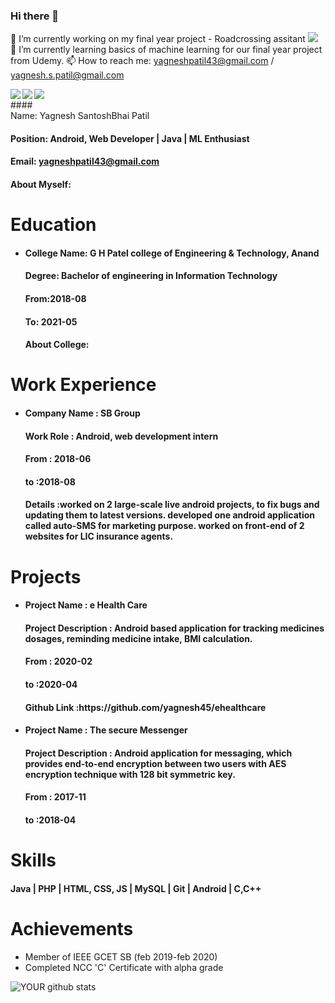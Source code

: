 ### Hi there 👋

🔭 I’m currently working on my final year project - Roadcrossing assitant <a href=https://yagnesh45.github.io/roadcrossing_website> <img src="https://img.icons8.com/material-rounded/15/000000/external-link.png"/></a>
🌱 I’m currently learning basics of machine learning for our final year project from Udemy.
📫 How to reach me: yagneshpatil43@gmail.com / yagnesh.s.patil@gmail.com
<!--
-->

<a href=https://www.facebook.com/yagnesh.patil.2311> <img align="left" src="https://img.icons8.com/color/48/000000/facebook-new.png"></img></a>


<a href=http://linkedin.com/in/yagnesh45 > <img align="left" src="https://img.icons8.com/color/48/000000/linkedin.png"></img></a>


<a href=https://www.instagram.com/yagnesh_patil > <img align="left" src="https://img.icons8.com/color/48/000000/instagram-new.png"></img></a>


<br>
#### <br>Name: Yagnesh SantoshBhai Patil

#### Position: Android, Web Developer | Java | ML Enthusiast

#### Email: yagneshpatil43@gmail.com

#### <h4>About Myself: </h4>

# Education


 - <h4>College Name: G H Patel college of Engineering & Technology, Anand</h4>
    
    <h4>Degree: Bachelor of engineering in Information Technology</h4>
    
    <h4>From:2018-08</h4>
    
    <h4>To: 2021-05</h4>
    
    <h4>About College: </h4>

# Work Experience

<ul>
<li><h4> Company Name : SB Group </h4> 
  <h4> Work Role : Android, web development intern</h4> 
  <h4> From : 2018-06 </h4> 
  <h4> to :2018-08 </h4> 
  <h4> Details :worked on 2 large-scale live android projects, to fix bugs and updating them to latest versions.
developed one android application called auto-SMS for marketing purpose.
worked on front-end of 2 websites for LIC insurance agents. </h4> 
</li></ul>

# Projects

<ul>
<li> <h4>Project Name : e Health Care</h4> 
<h4> Project Description : Android based application for tracking medicines dosages, reminding medicine intake, BMI calculation.</h4> 
<h4>  From : 2020-02</h4> 
 <h4>  to :2020-04</h4> 
<h4>  Github Link :https://github.com/yagnesh45/ehealthcare</h4> 
</li> 
<li> <h4>Project Name : The secure Messenger</h4> 
<h4> Project Description : Android application for messaging, which provides end-to-end encryption between two users with AES encryption technique with 128 bit symmetric key.</h4> 
<h4>  From : 2017-11</h4> 
<h4>  to :2018-04</h4> 
 </li></ul>

# Skills

<h4>Java | PHP | HTML, CSS, JS | MySQL | Git | Android | C,C++</h4>

# Achievements

<ul><li>Member of IEEE GCET SB (feb 2019-feb 2020)</li>
<li>Completed NCC 'C' Certificate with alpha grade</li>
</ul>

![YOUR github stats](https://github-readme-stats.vercel.app/api?username=yagnesh45)
